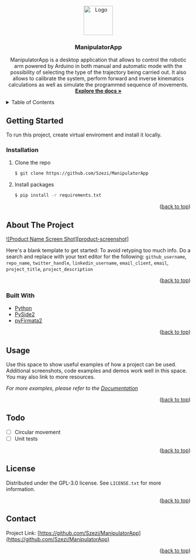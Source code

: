 <!-- PROJECT LOGO -->
<br />
<div align="center">
  <a href="https://github.com/Szezi/ManipulatorApp">
    <img src="images/logo.png" alt="Logo" width="80" height="80">
  </a>
<h3 align="center">ManipulatorApp</h3>
  <p align="center">
ManipulatorApp is a desktop application that allows to control the robotic arm powered by Arduino in both manual and automatic mode with the possibility of selecting the type of the trajectory being carried out. It also allows to calibrate the system, perform forward and inverse kinematics calculations as well as simulate the programmed sequence of movements.
    <br />
    <a href="https://github.com/Szezi/ManipulatorApp"><strong>Explore the docs »</strong></a>
  </p>
</div>



<!-- TABLE OF CONTENTS -->
<details>
  <summary>Table of Contents</summary>
  <ol>
    <li>
      <a href="#about-the-project">About The Project</a>
      <ul>
        <li><a href="#built-with">Built With</a></li>
      </ul>
    </li>
    <li>
      <a href="#getting-started">Getting Started</a>
      <ul>
        <li><a href="#installation">Installation</a></li>
      </ul>
    </li>
    <li><a href="#usage">Usage</a></li>
    <li><a href="#todo">Todo</a></li>
    <li><a href="#license">License</a></li>
    <li><a href="#contact">Contact</a></li>
  </ol>
</details>



<!-- GETTING STARTED -->
## Getting Started

To run this project, create virtual enviroment and install it locally.

### Installation

1. Clone the repo
   ```sh
   $ git clone https://github.com/Szezi/ManipulatorApp
   ```
2. Install packages
   ```sh
   $ pip install -r requirements.txt
   ```

<p align="right">(<a href="#top">back to top</a>)</p>



<!-- ABOUT THE PROJECT -->
## About The Project

[![Product Name Screen Shot][product-screenshot]](https://example.com)

Here's a blank template to get started: To avoid retyping too much info. Do a search and replace with your text editor for the following: `github_username`, `repo_name`, `twitter_handle`, `linkedin_username`, `email_client`, `email`, `project_title`, `project_description`

<p align="right">(<a href="#top">back to top</a>)</p>



### Built With

* [Python](https://www.python.org/downloads/release/python-370/)
* [PySide2](https://pypi.org/project/PySide2/)
* [pyFirmata2](https://pypi.org/project/pyFirmata2/)


<p align="right">(<a href="#top">back to top</a>)</p>



<!-- USAGE EXAMPLES -->
## Usage

Use this space to show useful examples of how a project can be used. Additional screenshots, code examples and demos work well in this space. You may also link to more resources.

_For more examples, please refer to the [Documentation](https://example.com)_

<p align="right">(<a href="#top">back to top</a>)</p>



<!-- Todo -->
## Todo

- [ ] Circular movement
- [ ] Unit tests
<p align="right">(<a href="#top">back to top</a>)</p>

<!-- LICENSE -->
## License

Distributed under the GPL-3.0 license. See `LICENSE.txt` for more information.

<p align="right">(<a href="#top">back to top</a>)</p>



<!-- CONTACT -->
## Contact

Project Link: [https://github.com/Szezi/ManipulatorApp](https://github.com/Szezi/ManipulatorApp)

<p align="right">(<a href="#top">back to top</a>)</p>
